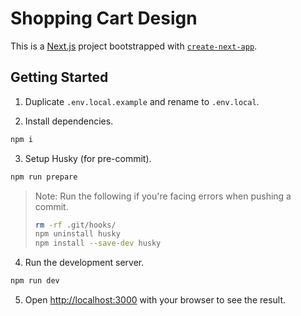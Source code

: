 # Shopping Cart Design

This is a [Next.js](https://nextjs.org/) project bootstrapped with [`create-next-app`](https://github.com/vercel/next.js/tree/canary/packages/create-next-app).

## Getting Started

1. Duplicate `.env.local.example` and rename to `.env.local`.

2. Install dependencies.

```bash
npm i
```

3. Setup Husky (for pre-commit).

```bash
npm run prepare
```

> Note:
> Run the following if you're facing errors when pushing a commit.
>
> ```bash
> rm -rf .git/hooks/
> npm uninstall husky
> npm install --save-dev husky
> ```

4. Run the development server.

```bash
npm run dev
```

5. Open [http://localhost:3000](http://localhost:3000) with your browser to see the result.
